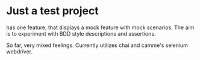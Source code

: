 # Just a test project

has one feature, that displays a mock feature
with mock scenarios. The aim is to experiment
with BDD style descriptions and assertions.

So far, very mixed feelings. Currently utilizes
chai and camme's selenium webdriver.
